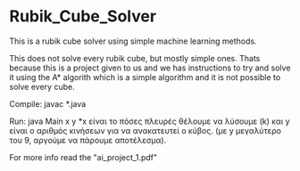 # Rubik_Cube_Solver
This is a rubik cube solver using simple machine learning methods.

This does not solve every rubik cube, but mostly simple ones. Thats because this is a project given to us and we has instructions to try and solve it using the A* algorith which is a simple algorithm and it is not possible to solve every cube.

Compile: javac *.java

Run: java Main x y
*x είναι το πόσες πλευρές θέλουμε να λύσουμε (k) και y είναι ο αριθμός κινήσεων για να ανακατευτεί ο κύβος. (με y μεγαλύτερο του 9, αργούμε να πάρουμε αποτέλεσμα). 

For more info read the "ai_project_1.pdf"
